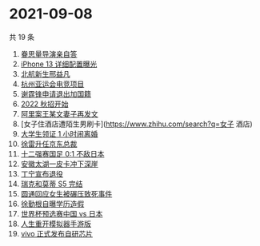# 2021-09-08

共 19 条

<!-- BEGIN -->
<!-- 最后更新时间 Wed Sep 08 2021 04:13:21 GMT+0800 (China Standard Time) -->

1. [眷思量导演亲自答](https://www.zhihu.com/search?q=眷思量)
1. [iPhone 13 详细配置曝光](https://www.zhihu.com/search?q=iPhone13)
1. [北航新生邢益凡](https://www.zhihu.com/search?q=邢益凡)
1. [杭州亚运会电竞项目](https://www.zhihu.com/search?q=亚运会)
1. [谢霆锋申请退出加国籍](https://www.zhihu.com/search?q=谢霆锋)
1. [2022 秋招开始](https://www.zhihu.com/search?q=2022秋招)
1. [阿里案王某文妻子再发文](https://www.zhihu.com/search?q=王某文妻子)
1. [女子住酒店遭陌生男刷卡](https://www.zhihu.com/search?q=女子 酒店)
1. [大学生领证 1 小时闹离婚](https://www.zhihu.com/search?q=大学生领证)
1. [徐雷升任京东总裁](https://www.zhihu.com/search?q=京东)
1. [十二强赛国足 0:1 不敌日本](https://www.zhihu.com/search?q=国足)
1. [安徽太湖一皮卡冲下深崖](https://www.zhihu.com/search?q=安徽皮卡)
1. [丁宁宣布退役](https://www.zhihu.com/search?q=丁宁)
1. [瑞克和莫蒂 S5 完结](https://www.zhihu.com/search?q=瑞克和莫蒂)
1. [圆通回应女生被碾压致死事件](https://www.zhihu.com/search?q=圆通)
1. [徐勤根自曝学历造假](https://www.zhihu.com/search?q=人类高质量男性)
1. [世界杯预选赛中国 vs 日本](https://www.zhihu.com/search?q=国足)
1. [人生重开模拟器手游版](https://www.zhihu.com/search?q=人生重开模拟器)
1. [vivo 正式发布自研芯片](https://www.zhihu.com/search?q=vivo)

<!-- END -->
